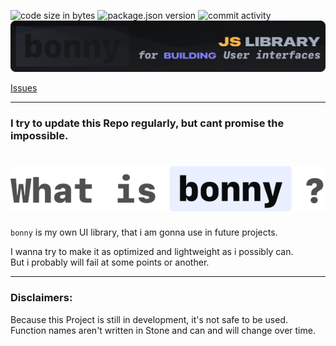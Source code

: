 ![code size in bytes](https://img.shields.io/github/repo-size/guautils/bonny?color=%23EAF0FF&style=for-the-badge)
![package.json version](https://img.shields.io/github/package-json/v/guautils/bonny?color=%23EAF0FF&style=for-the-badge)
![commit activity](https://img.shields.io/github/commit-activity/w/guautils/bonny?label=commits&color=%23EAF0FF&style=for-the-badge)
![Project Banner](./imgs/readme_banner.svg)

[Issues](https://github.com/guautils/bonny/issues)

---
### I try to update this Repo regularly, but cant promise the impossible.

# ![What is Bonny?](./imgs/what-is.svg)
`bonny` is my own UI library, that i am gonna use in future projects. 

I wanna try to make it as optimized and lightweight as i possibly can.<br>But i probably will fail at some points or another.

---

### Disclaimers:

Because this Project is still in development, it's not safe to be used.
Function names aren't written in Stone and can and will change over time.
